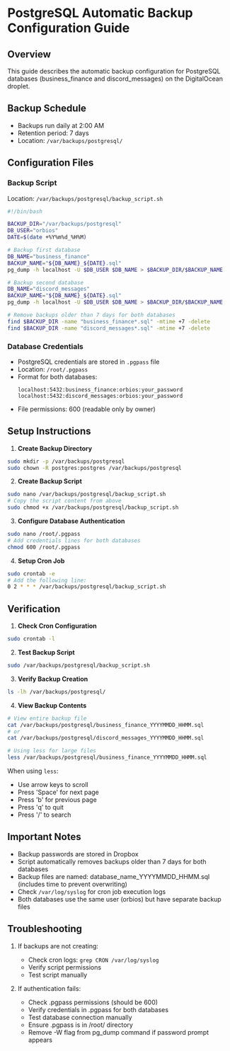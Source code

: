 # PostgreSQL Automatic Backup Configuration Guide

## Overview
This guide describes the automatic backup configuration for PostgreSQL databases (business_finance and discord_messages) on the DigitalOcean droplet.

## Backup Schedule
- Backups run daily at 2:00 AM
- Retention period: 7 days
- Location: `/var/backups/postgresql/`

## Configuration Files

### Backup Script
Location: `/var/backups/postgresql/backup_script.sh`

```bash
#!/bin/bash

BACKUP_DIR="/var/backups/postgresql"
DB_USER="orbios"
DATE=$(date +%Y%m%d_%H%M)

# Backup first database
DB_NAME="business_finance"
BACKUP_NAME="${DB_NAME}_${DATE}.sql"
pg_dump -h localhost -U $DB_USER $DB_NAME > $BACKUP_DIR/$BACKUP_NAME

# Backup second database
DB_NAME="discord_messages"
BACKUP_NAME="${DB_NAME}_${DATE}.sql"
pg_dump -h localhost -U $DB_USER $DB_NAME > $BACKUP_DIR/$BACKUP_NAME

# Remove backups older than 7 days for both databases
find $BACKUP_DIR -name "business_finance*.sql" -mtime +7 -delete
find $BACKUP_DIR -name "discord_messages*.sql" -mtime +7 -delete
```

### Database Credentials
- PostgreSQL credentials are stored in `.pgpass` file
- Location: `/root/.pgpass`
- Format for both databases:
  ```
  localhost:5432:business_finance:orbios:your_password
  localhost:5432:discord_messages:orbios:your_password
  ```
- File permissions: 600 (readable only by owner)

## Setup Instructions

1. **Create Backup Directory**
```bash
sudo mkdir -p /var/backups/postgresql
sudo chown -R postgres:postgres /var/backups/postgresql
```

2. **Create Backup Script**
```bash
sudo nano /var/backups/postgresql/backup_script.sh
# Copy the script content from above
sudo chmod +x /var/backups/postgresql/backup_script.sh
```

3. **Configure Database Authentication**
```bash
sudo nano /root/.pgpass
# Add credentials lines for both databases
chmod 600 /root/.pgpass
```

4. **Setup Cron Job**
```bash
sudo crontab -e
# Add the following line:
0 2 * * * /var/backups/postgresql/backup_script.sh
```

## Verification

1. **Check Cron Configuration**
```bash
sudo crontab -l
```

2. **Test Backup Script**
```bash
sudo /var/backups/postgresql/backup_script.sh
```

3. **Verify Backup Creation**
```bash
ls -lh /var/backups/postgresql/
```

4. **View Backup Contents**
```bash
# View entire backup file
cat /var/backups/postgresql/business_finance_YYYYMMDD_HHMM.sql
# or
cat /var/backups/postgresql/discord_messages_YYYYMMDD_HHMM.sql

# Using less for large files
less /var/backups/postgresql/business_finance_YYYYMMDD_HHMM.sql
```
When using `less`:
- Use arrow keys to scroll
- Press 'Space' for next page
- Press 'b' for previous page
- Press 'q' to quit
- Press '/' to search

## Important Notes
- Backup passwords are stored in Dropbox
- Script automatically removes backups older than 7 days for both databases
- Backup files are named: database_name_YYYYMMDD_HHMM.sql (includes time to prevent overwriting)
- Check `/var/log/syslog` for cron job execution logs
- Both databases use the same user (orbios) but have separate backup files

## Troubleshooting
1. If backups are not creating:
   - Check cron logs: `grep CRON /var/log/syslog`
   - Verify script permissions
   - Test script manually
   
2. If authentication fails:
   - Check .pgpass permissions (should be 600)
   - Verify credentials in .pgpass for both databases
   - Test database connection manually
   - Ensure .pgpass is in /root/ directory
   - Remove -W flag from pg_dump command if password prompt appears